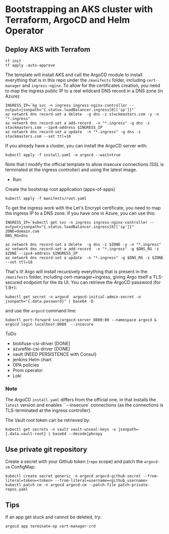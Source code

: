 # Bootstrapping an AKS cluster with Terraform, ArgoCD and Helm Operator

## Deploy AKS with Terrafom

```console
tf init
tf apply -auto-approve
```

The template will install AKS and call the ArgoCD module to install everything that is in this repo under the `/manifests` folder, including `cert-manager` and `ingress-nginx`. To allow for the certificates creation, you need to map the ingress public IP to a real wildcard DNS record in a DNS zone (in Azure):

```console
INGRESS_IP=`kg svc -n ingress ingress-nginx-controller --output=jsonpath="{.status.loadBalancer.ingress[0]['ip']}"`
az network dns record-set a delete  -g dns -z stackmasters.com -y -n "*.ingress"
az network dns record-set a add-record  -n "*.ingress" -g dns -z stackmasters.com --ipv4-address $INGRESS_IP
az network dns record-set a update  -n "*.ingress" -g dns -z stackmasters.com --set ttl=10
```

If you already have a cluster, you can install the ArgoCD server with:

```console
kubectl apply -f install.yaml -n argocd --wait=true
```

Note that I modify the official template to allow insecure connections (SSL is terminated at the ingress controller) and using the latest image.

- Run:

Create the bootstrap root application (apps-of-apps)

```console
kubectl apply -f manifests/root.yaml
```

To get the ingress work with the Let's Encrypt certificate, you need to map the ingress IP to a DNS zone. If you have one in Azure, you can use this:

```console
INGRESS_IP=`kubectl get svc -n ingress ingress-nginx-controller --output=jsonpath="{.status.loadBalancer.ingress[0]['ip']}"
ZONE=domain.com
DNS_RG=dns

az network dns record-set a delete  -g dns -z $ZONE -y -n "*.ingress"
az network dns record-set a add-record  -n "*.ingress" -g $DNS_RG -z $ZONE --ipv4-address $INGRESS_IP
az network dns record-set a update  -n "*.ingress" -g $DNS_RG -z $ZONE --set ttl=10
```

That's it! Argo will install recursively everything that is present in the `/manifests` folder, including cert-manager+ingress, giving Argo itself a TLS-secured endpoint for the its UI. You can retrieve the ArgoCD password (for 1.9+):

```console
kubectl get secret -n argocd  argocd-initial-admin-secret -o jsonpath="{.data.password}" | base64 -D
```

and use the `argocd` command line:

```console
kubectl port-forward svc/argocd-server 8080:80 --namespace argocd &
argocd login localhost:8080  --insecure
```

ToDo

- blobfuse-csi-driver [DONE]
- azurefile-csi-driver [DONE]
- vault {NEED PERSISTENCE with Consul}
- jenkins Helm chart
- OPA policies
- Prom operator
- Loki

### Note

The ArgoCD `install.yaml` differs from the official one, in that installs the `latest` version and enables ``--insecure` connections (as the connections is TLS-terminated at the ingress controller).

The Vault root token can be retrieved by:

```console
kubectl get secrets -n vault vault-unseal-keys -o jsonpath={.data.vault-root} | base64 --decode|pbcopy
```

## Use private git repository

Create a secret with your Github token (`repo` scope) and patch the `argocd-cm` ConfigMap:

```console
kubectl create secret generic -n argocd argocd-github-secret --from-literal=token=<token> --from-literal=username=<github_username>
kubectl patch cm -n argocd argocd-cm --patch-file patch-private-repos.yaml
```

## Tips

If an app get stuck and cannot be deleted, try:

```console
argocd app terminate-op cert-manager-crd
```
